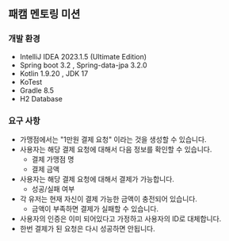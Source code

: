 ## 패캠 멘토링 미션

### 개발 환경
* IntelliJ IDEA 2023.1.5 (Ultimate Edition)
* Spring boot 3.2 , Spring-data-jpa 3.2.0
* Kotlin 1.9.20 , JDK 17
* KoTest
* Gradle 8.5
* H2 Database

### 요구 사항
* 가맹점에서는 "1만원 결제 요청" 이라는 것을 생성할 수 있습니다.
* 사용자는 해당 결제 요청에 대해서 다음 정보를 확인할 수 있습니다.
  * 결제 가맹점 명
  * 결제 금액
* 사용자는 해당 결제 요청에 대해서 결제가 가능합니다.
  * 성공/실패 여부
* 각 유저는 현재 자신이 결제 가능한 금액이 충전되어 있습니다.
  * 금액이 부족하면 결제가 실패할 수 있습니다.
* 사용자의 인증은 이미 되어있다고 가정하고 사용자의 ID로 대체합니다.
* 한번 결제가 된 요청은 다시 성공하면 안됩니다.